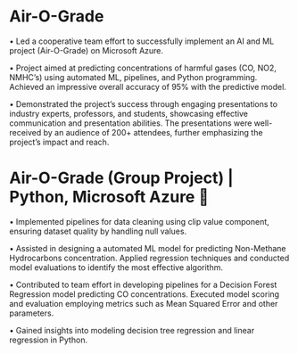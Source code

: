 # Air-O-Grade

• Led a cooperative team effort to successfully implement an AI and ML project (Air-O-Grade) on Microsoft Azure.

• Project aimed at predicting concentrations of harmful gases (CO, NO2, NMHC’s) using automated ML, pipelines,
and Python programming. Achieved an impressive overall accuracy of 95% with the predictive model.

• Demonstrated the project’s success through engaging presentations to industry experts, professors, and students,
showcasing effective communication and presentation abilities. The presentations were well-received by an audience of 200+ attendees, 
further emphasizing the project’s impact and reach.

# Air-O-Grade (Group Project) | Python, Microsoft Azure 

• Implemented pipelines for data cleaning using clip value component, ensuring dataset quality by handling null values.

• Assisted in designing a automated ML model for predicting Non-Methane Hydrocarbons concentration. Applied
regression techniques and conducted model evaluations to identify the most effective algorithm.

• Contributed to team effort in developing pipelines for a Decision Forest Regression model predicting CO
concentrations. Executed model scoring and evaluation employing metrics such as Mean Squared Error and other
parameters.

• Gained insights into modeling decision tree regression and linear regression in Python.

